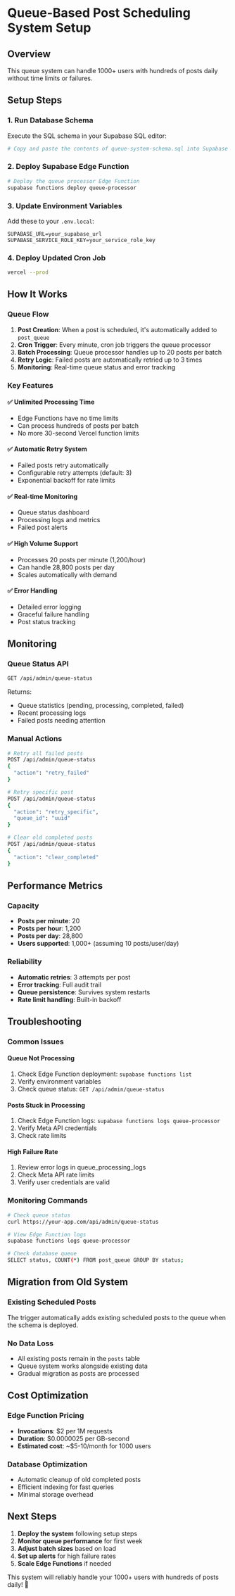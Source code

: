 # Queue-Based Post Scheduling System Setup

## Overview
This queue system can handle 1000+ users with hundreds of posts daily without time limits or failures.

## Setup Steps

### 1. Run Database Schema
Execute the SQL schema in your Supabase SQL editor:
```bash
# Copy and paste the contents of queue-system-schema.sql into Supabase SQL editor
```

### 2. Deploy Supabase Edge Function
```bash
# Deploy the queue processor Edge Function
supabase functions deploy queue-processor
```

### 3. Update Environment Variables
Add these to your `.env.local`:
```env
SUPABASE_URL=your_supabase_url
SUPABASE_SERVICE_ROLE_KEY=your_service_role_key
```

### 4. Deploy Updated Cron Job
```bash
vercel --prod
```

## How It Works

### Queue Flow
1. **Post Creation**: When a post is scheduled, it's automatically added to `post_queue`
2. **Cron Trigger**: Every minute, cron job triggers the queue processor
3. **Batch Processing**: Queue processor handles up to 20 posts per batch
4. **Retry Logic**: Failed posts are automatically retried up to 3 times
5. **Monitoring**: Real-time queue status and error tracking

### Key Features

#### ✅ **Unlimited Processing Time**
- Edge Functions have no time limits
- Can process hundreds of posts per batch
- No more 30-second Vercel function limits

#### ✅ **Automatic Retry System**
- Failed posts retry automatically
- Configurable retry attempts (default: 3)
- Exponential backoff for rate limits

#### ✅ **Real-time Monitoring**
- Queue status dashboard
- Processing logs and metrics
- Failed post alerts

#### ✅ **High Volume Support**
- Processes 20 posts per minute (1,200/hour)
- Can handle 28,800 posts per day
- Scales automatically with demand

#### ✅ **Error Handling**
- Detailed error logging
- Graceful failure handling
- Post status tracking

## Monitoring

### Queue Status API
```bash
GET /api/admin/queue-status
```

Returns:
- Queue statistics (pending, processing, completed, failed)
- Recent processing logs
- Failed posts needing attention

### Manual Actions
```bash
# Retry all failed posts
POST /api/admin/queue-status
{
  "action": "retry_failed"
}

# Retry specific post
POST /api/admin/queue-status
{
  "action": "retry_specific",
  "queue_id": "uuid"
}

# Clear old completed posts
POST /api/admin/queue-status
{
  "action": "clear_completed"
}
```

## Performance Metrics

### Capacity
- **Posts per minute**: 20
- **Posts per hour**: 1,200
- **Posts per day**: 28,800
- **Users supported**: 1,000+ (assuming 10 posts/user/day)

### Reliability
- **Automatic retries**: 3 attempts per post
- **Error tracking**: Full audit trail
- **Queue persistence**: Survives system restarts
- **Rate limit handling**: Built-in backoff

## Troubleshooting

### Common Issues

#### Queue Not Processing
1. Check Edge Function deployment: `supabase functions list`
2. Verify environment variables
3. Check queue status: `GET /api/admin/queue-status`

#### Posts Stuck in Processing
1. Check Edge Function logs: `supabase functions logs queue-processor`
2. Verify Meta API credentials
3. Check rate limits

#### High Failure Rate
1. Review error logs in queue_processing_logs
2. Check Meta API rate limits
3. Verify user credentials are valid

### Monitoring Commands
```bash
# Check queue status
curl https://your-app.com/api/admin/queue-status

# View Edge Function logs
supabase functions logs queue-processor

# Check database queue
SELECT status, COUNT(*) FROM post_queue GROUP BY status;
```

## Migration from Old System

### Existing Scheduled Posts
The trigger automatically adds existing scheduled posts to the queue when the schema is deployed.

### No Data Loss
- All existing posts remain in the `posts` table
- Queue system works alongside existing data
- Gradual migration as posts are processed

## Cost Optimization

### Edge Function Pricing
- **Invocations**: $2 per 1M requests
- **Duration**: $0.0000025 per GB-second
- **Estimated cost**: ~$5-10/month for 1000 users

### Database Optimization
- Automatic cleanup of old completed posts
- Efficient indexing for fast queries
- Minimal storage overhead

## Next Steps

1. **Deploy the system** following setup steps
2. **Monitor queue performance** for first week
3. **Adjust batch sizes** based on load
4. **Set up alerts** for high failure rates
5. **Scale Edge Functions** if needed

This system will reliably handle your 1000+ users with hundreds of posts daily! 🚀
